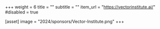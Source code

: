 +++
weight = 6
title = ""
subtitle = ""
item_url = "https://vectorinstitute.ai/"
#disabled = true

[asset]
  image = "2024/sponsors/Vector-Institute.png"
+++
